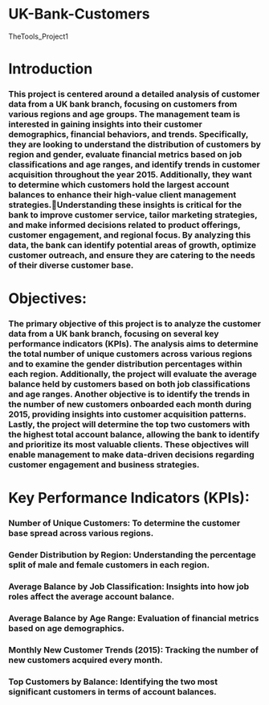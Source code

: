 # UK-Bank-Customers
TheTools_Project1


# Introduction

### This project is centered around a detailed analysis of customer data from a UK bank branch, focusing on customers from various regions and age groups. The management team is interested in gaining insights into their customer demographics, financial behaviors, and trends. Specifically, they are looking to understand the distribution of customers by region and gender, evaluate financial metrics based on job classifications and age ranges, and identify trends in customer acquisition throughout the year 2015. Additionally, they want to determine which customers hold the largest account balances to enhance their high-value client management strategies.Understanding these insights is critical for the bank to improve customer service, tailor marketing strategies, and make informed decisions related to product offerings, customer engagement, and regional focus. By analyzing this data, the bank can identify potential areas of growth, optimize customer outreach, and ensure they are catering to the needs of their diverse customer base.


# Objectives:

### The primary objective of this project is to analyze the customer data from a UK bank branch, focusing on several key performance indicators (KPIs). The analysis aims to determine the total number of unique customers across various regions and to examine the gender distribution percentages within each region. Additionally, the project will evaluate the average balance held by customers based on both job classifications and age ranges. Another objective is to identify the trends in the number of new customers onboarded each month during 2015, providing insights into customer acquisition patterns. Lastly, the project will determine the top two customers with the highest total account balance, allowing the bank to identify and prioritize its most valuable clients. These objectives will enable management to make data-driven decisions regarding customer engagement and business strategies.


# Key Performance Indicators (KPIs):

 ### Number of Unique Customers: To determine the customer base spread across various regions.<br>
 ### Gender Distribution by Region: Understanding the percentage split of male and female customers in each region.<br>
### Average Balance by Job Classification: Insights into how job roles affect the average account balance.<br>
### Average Balance by Age Range: Evaluation of financial metrics based on age demographics.<br>
### Monthly New Customer Trends (2015): Tracking the number of new customers acquired every month.<br>
### Top Customers by Balance: Identifying the two most significant customers in terms of account balances.<br>






